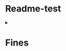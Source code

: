 # Readme-test

<details> 
  <summary><h1>Fines</h1></summary>
  <blockquote>
    <p>[POST] You can create a new fines sending a object like the following /fines/</p>
    <p>[URL] https://api.library.management/api/v1/fines/</p>
    <details>  
      <summary><h2>Create Fines</h2></summary>
      <blockquote>
        <details>
          <summary>Header</summary>
          <blockquote>
            <li><b>Authorization</b>: Bearer {token_librarian_access}</li>
          </blockquote>
        </details>
        <details>
          <summary>Body</summary>
          <blockquote>		
		{
			"userId": 123,
			"bookId": 12,
			"fineType": "broke",
			"amount": 50
		}
          </blockquote>
        </details>                
      </blockquote>
    </details>
  </blockquote>  
</details>

